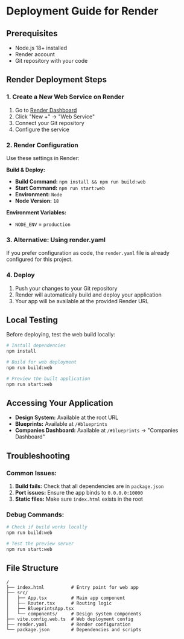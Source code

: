 # Deployment Guide for Render

## Prerequisites
- Node.js 18+ installed
- Render account
- Git repository with your code

## Render Deployment Steps

### 1. Create a New Web Service on Render
1. Go to [Render Dashboard](https://dashboard.render.com/)
2. Click "New +" → "Web Service"
3. Connect your Git repository
4. Configure the service

### 2. Render Configuration
Use these settings in Render:

**Build & Deploy:**
- **Build Command:** `npm install && npm run build:web`
- **Start Command:** `npm run start:web`
- **Environment:** `Node`
- **Node Version:** `18`

**Environment Variables:**
- `NODE_ENV` = `production`

### 3. Alternative: Using render.yaml
If you prefer configuration as code, the `render.yaml` file is already configured for this project.

### 4. Deploy
1. Push your changes to your Git repository
2. Render will automatically build and deploy your application
3. Your app will be available at the provided Render URL

## Local Testing
Before deploying, test the web build locally:

```bash
# Install dependencies
npm install

# Build for web deployment
npm run build:web

# Preview the built application
npm run start:web
```

## Accessing Your Application
- **Design System:** Available at the root URL
- **Blueprints:** Available at `/#blueprints`
- **Companies Dashboard:** Available at `/#blueprints` → "Companies Dashboard"

## Troubleshooting

### Common Issues:
1. **Build fails:** Check that all dependencies are in `package.json`
2. **Port issues:** Ensure the app binds to `0.0.0.0:10000`
3. **Static files:** Make sure `index.html` exists in the root

### Debug Commands:
```bash
# Check if build works locally
npm run build:web

# Test the preview server
npm run start:web
```

## File Structure
```
/
├── index.html          # Entry point for web app
├── src/
│   ├── App.tsx         # Main app component
│   ├── Router.tsx      # Routing logic
│   ├── BlueprintsApp.tsx
│   └── components/     # Design system components
├── vite.config.web.ts  # Web deployment config
├── render.yaml         # Render configuration
└── package.json        # Dependencies and scripts
```
